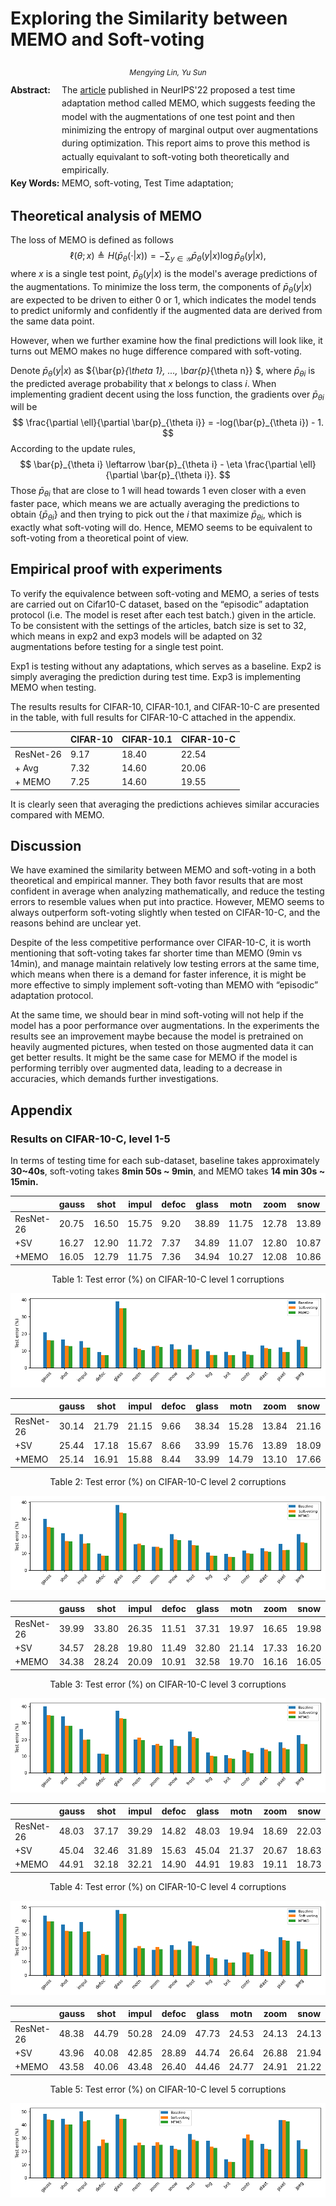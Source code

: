# Exploring the Similarity between MEMO and Soft-voting

<center><span style="font-size:9pt;line-height:9mm"><i>Mengying Lin, Yu Sun</i></span>
</center>
<div>
<div style="width:82px;float:left;line-height:16pt"><b>Abstract: </b></div> 
<div style="overflow:hidden;line-height:16pt">The <a href="https://arxiv.org/pdf/2110.09506.pdf">article</a> published in  NeurIPS'22 proposed a test time adaptation method called MEMO, which suggests feeding the model with the augmentations of one test point and then minimizing the entropy of marginal output over augmentations during optimization. This report aims to prove this method is actually equivalant to soft-voting both theoretically and empirically.</div>
</div>
<div>
<div style="width:82px;float:left;line-height:16pt"><b>Key Words: </b></div> 
<div style="overflow:hidden;line-height:16pt">MEMO, soft-voting, Test Time adaptation;</div>
</div>




## Theoretical analysis of MEMO


The loss of MEMO is defined as follows
$$
\ell(\theta;x)\triangleq H\left(\bar{p}_\theta(\cdot\vert x)\right)=-\sum_{y\in\mathcal{Y}}\bar{p}_\theta(y\vert x)\log\bar{p}_\theta(y\vert x) ,
$$
where $x$ is a single test point,  $\bar{p}_\theta(y\vert x)$ is the model's average predictions of the augmentations. To minimize the loss term,  the components of $\bar{p}_\theta(y\vert x)$ are expected to be driven to either 0 or 1, which indicates the model tends to predict uniformly and confidently if the augmented data are derived from the same data point. 

However, when we further examine how the final predictions will look like, it turns out MEMO makes no huge difference compared with soft-voting. 

Denote $\bar{p}_\theta(y\vert x)$ as $\{\bar{p}_{\theta 1}, ..., \bar{p}_{\theta n}\} $, where $\bar{p}_{\theta i}$ is the predicted average probability that $x$ belongs to class $i$. When implementing gradient decent using the loss function, the gradients over $\bar{p}_{\theta i}$ will be
$$
\frac{\partial \ell}{\partial \bar{p}_{\theta i}} = -log(\bar{p}_{\theta i}) - 1.
$$
According to the update rules,
$$
\bar{p}_{\theta i} \leftarrow \bar{p}_{\theta i} - \eta \frac{\partial \ell}{\partial \bar{p}_{\theta i}}.
$$
Those $\bar{p}_{\theta i}$ that are close to 1 will head towards 1 even closer with a even faster pace, which means we are actually averaging the predictions to obtain $\{ \bar{p}_{\theta i}\}$ and then trying to pick out the $i$ that maximize $\bar{p}_{\theta i}$, which is exactly what soft-voting will do. Hence, MEMO seems to be equivalent to soft-voting from a theoretical point of view.

## Empirical proof with experiments

To verify the equivalence between soft-voting and MEMO, a series of tests are carried out on Cifar10-C dataset, based on the “episodic” adaptation protocol (i.e. The model is reset after each test batch.) given in the article. To be consistent with the settings of the articles, batch size is set to 32, which means in exp2 and exp3 models will be adapted on 32 augmentations before testing for a single test point.

Exp1 is testing without any adaptations, which serves as a baseline. Exp2  is simply averaging the prediction during test time. Exp3 is implementing MEMO when testing.

The results results for CIFAR-10, CIFAR-10.1, and CIFAR-10-C are presented in the table, with full results for CIFAR-10-C attached in the appendix.

|           | CIFAR-10 | CIFAR-10.1 | CIFAR-10-C |
| --------- | -------- | ---------- | ---------- |
| ResNet-26 | 9.17     | 18.40      | 22.54      |
| + Avg     | 7.32     | 14.60      | 20.06      |
| + MEMO    | 7.25     | 14.60      | 19.55      |

It is clearly seen that averaging the predictions achieves similar accuracies compared with MEMO.

## Discussion

We have examined the similarity between MEMO and soft-voting in a both theoretical and empirical manner. They both favor results that are most confident in average when analyzing mathematically, and reduce the testing errors to resemble values when put into practice. However, MEMO seems to always outperform soft-voting slightly when tested on CIFAR-10-C, and the reasons behind are unclear yet.

Despite of  the less competitive performance over CIFAR-10-C, it is worth mentioning that soft-voting takes far shorter time than MEMO (9min vs 14min), and manage maintain relatively low testing errors at the same time, which means when there is a demand for faster inference, it is might be more effective to simply implement soft-voting than MEMO with “episodic” adaptation protocol.

At the same time, we should bear in mind soft-voting will not help if the model has a poor performance over augmentations. In the experiments the results see an improvement maybe because the model is pretrained on heavily augmented pictures, when tested on those augmented data it can get better results. It might be the same case for MEMO if the model is performing terribly over augmented data, leading to a decrease in accuracies, which demands further investigations.

 <div STYLE="page-break-after: always;"><div> 

## Appendix

### Results on CIFAR-10-C, level 1-5

In terms of testing time for each sub-dataset,  baseline takes approximately **30~40s**,  soft-voting takes  **8min 50s ~ 9min**,  and MEMO takes **14 min 30s ~ 15min.**

| | gauss | shot | impul | defoc | glass | motn | zoom | snow | frost | fog  | brit | contr | elast | pixel | jpeg |
| ----- | ----- | ---- | ----- | ----- | ----- | ---- | ---- | ---- | ----- | ---- | ---- | ----- | ----- | ----- | ---- |
| ResNet-26 | 20.75 | 16.50 | 15.75 | 9.20 | 38.89 | 11.75 | 12.78 | 13.89 | 13.89 | 9.74 | 9.39 | 9.56 | 13.08 | 11.98 | 16.39 |
| +SV | 16.27 | 12.90 | 11.72 | 7.37 | 34.89 | 11.07 | 12.80 | 10.87 | 10.92 | 7.51 | 7.69 | 7.69 | 11.64 | 9.23 | 12.56 |
| +MEMO | 16.05 | 12.79 | 11.75 | 7.36 | 34.94 | 10.27 | 12.08 | 10.86 | 10.78 | 7.54 | 7.45 | 7.45 | 11.02 | 9.24 | 12.37 |

<center>
    Table 1: Test error (%) on CIFAR-10-C level 1 corruptions
</center>

![cifar10c-1](Readme.assets/cifar10c-1.png)

|           | gauss | shot  | impul | defoc | glass | motn  | zoom  | snow  | frost | fog   | brit | contr | elast | pixel | jpeg  |
| --------- | ----- | ----- | ----- | ----- | ----- | ----- | ----- | ----- | ----- | ----- | ---- | ----- | ----- | ----- | ----- |
| ResNet-26 | 30.14 | 21.79 | 21.15 | 9.66  | 38.34 | 15.28 | 13.84 | 21.16 | 17.57 | 10.54 | 9.65 | 11.62 | 12.92 | 15.40 | 21.26 |
| +SV       | 25.44 | 17.18 | 15.67 | 8.66  | 33.99 | 15.76 | 13.89 | 18.09 | 14.77 | 8.72  | 7.92 | 9.97  | 11.22 | 11.86 | 16.37 |
| +MEMO     | 25.14 | 16.91 | 15.88 | 8.44  | 33.99 | 14.79 | 13.10 | 17.66 | 14.57 | 8.53  | 7.72 | 9.69  | 10.81 | 11.98 | 16.10 |

<center>
    Table 2: Test error (%) on CIFAR-10-C level 2 corruptions
</center>

![cifar10c-2](Readme.assets/cifar10c-2.png)

|           | gauss | shot  | impul | defoc | glass | motn  | zoom  | snow  | frost | fog   | brit  | contr | elast | pixel | jpeg  |
| --------- | ----- | ----- | ----- | ----- | ----- | ----- | ----- | ----- | ----- | ----- | ----- | ----- | ----- | ----- | ----- |
| ResNet-26 | 39.99 | 33.80 | 26.35 | 11.51 | 37.31 | 19.97 | 16.65 | 19.98 | 24.67 | 12.18 | 10.54 | 13.59 | 14.97 | 18.39 | 22.71 |
| +SV       | 34.57 | 28.28 | 19.80 | 11.49 | 32.80 | 21.14 | 17.33 | 16.20 | 21.52 | 10.15 | 8.65  | 12.68 | 13.99 | 14.83 | 17.40 |
| +MEMO     | 34.38 | 28.24 | 20.09 | 10.91 | 32.58 | 19.70 | 16.16 | 16.05 | 20.83 | 9.85  | 8.53  | 11.78 | 13.09 | 14.22 | 17.16 |

<center>
    Table 3: Test error (%) on CIFAR-10-C level 3 corruptions
</center>

![cifar10c-3](Readme.assets/cifar10c-3.png)

|           | gauss | shot  | impul | defoc | glass | motn  | zoom  | snow  | frost | fog   | brit  | contr | elast | pixel | jpeg  |
| --------- | ----- | ----- | ----- | ----- | ----- | ----- | ----- | ----- | ----- | ----- | ----- | ----- | ----- | ----- | ----- |
| ResNet-26 | 48.03 | 37.17 | 39.29 | 14.82 | 48.03 | 19.94 | 18.69 | 22.03 | 24.89 | 15.13 | 11.43 | 16.81 | 19.06 | 27.92 | 24.91 |
| +SV       | 45.04 | 32.46 | 31.89 | 15.63 | 45.04 | 21.37 | 20.67 | 18.63 | 21.92 | 13.08 | 9.23  | 16.86 | 17.85 | 25.80 | 19.36 |
| +MEMO     | 44.91 | 32.18 | 32.21 | 14.90 | 44.91 | 19.83 | 19.11 | 18.73 | 21.34 | 12.37 | 9.47  | 15.40 | 16.98 | 25.39 | 19.17 |

<center>
    Table 4: Test error (%) on CIFAR-10-C level 4 corruptions
</center>

![cifar10c-4](Readme.assets/cifar10c-4.png)


|           | gauss | shot  | impul | defoc | glass | motn  | zoom  | snow  | frost | fog   | brit  | contr | elast | pixel | jpeg  |
| --------- | ----- | ----- | ----- | ----- | ----- | ----- | ----- | ----- | ----- | ----- | ----- | ----- | ----- | ----- | ----- |
| ResNet-26 | 48.38 | 44.79 | 50.28 | 24.09 | 47.73 | 24.53 | 24.13 | 24.13 | 33.07 | 27.99 | 14.07 | 29.73 | 25.55 | 43.67 | 28.30 |
| +SV       | 43.96 | 40.08 | 42.85 | 28.89 | 44.74 | 26.64 | 26.88 | 21.94 | 28.72 | 23.60 | 12.04 | 32.84 | 21.82 | 43.54 | 21.77 |
| +MEMO     | 43.58 | 40.06 | 43.48 | 26.40 | 44.46 | 24.77 | 24.91 | 21.22 | 27.76 | 22.64 | 11.82 | 28.27 | 21.33 | 42.54 | 21.65 |

<center>
    Table 5: Test error (%) on CIFAR-10-C level 5 corruptions
</center>


![cifar10c-5](Readme.assets/cifar10c-5.png)

